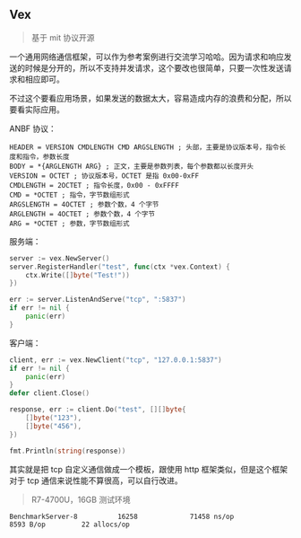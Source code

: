 ## Vex

> 基于 mit 协议开源

一个通用网络通信框架，可以作为参考案例进行交流学习哈哈。因为请求和响应发送的时候是分开的，所以不支持并发请求，这个要改也很简单，只要一次性发送请求和相应即可。

不过这个要看应用场景，如果发送的数据太大，容易造成内存的浪费和分配，所以要看实际应用。

ANBF 协议：

```anbf
HEADER = VERSION CMDLENGTH CMD ARGSLENGTH ; 头部，主要是协议版本号，指令长度和指令，参数长度
BODY = *{ARGLENGTH ARG} ; 正文，主要是参数列表，每个参数都以长度开头
VERSION = OCTET ; 协议版本号，OCTET 是指 0x00-0xFF
CMDLENGTH = 2OCTET ; 指令长度，0x00 - 0xFFFF
CMD = *OCTET ; 指令，字节数组形式
ARGSLENGTH = 4OCTET ; 参数个数，4 个字节
ARGLENGTH = 4OCTET ; 参数个数，4 个字节
ARG = *OCTET ; 参数，字节数组形式
```

服务端：
```go
server := vex.NewServer()
server.RegisterHandler("test", func(ctx *vex.Context) {
	ctx.Write([]byte("Test!"))
})

err := server.ListenAndServe("tcp", ":5837")
if err != nil {
	panic(err)
}
```

客户端：

```go
client, err := vex.NewClient("tcp", "127.0.0.1:5837")
if err != nil {
	panic(err)
}
defer client.Close()

response, err := client.Do("test", [][]byte{
	[]byte("123"),
	[]byte("456"),
})

fmt.Println(string(response))
```

其实就是把 tcp 自定义通信做成一个模板，跟使用 http 框架类似，但是这个框架对于 tcp 通信来说性能不算很高，可以自行改进。

> R7-4700U，16GB 测试环境

```
BenchmarkServer-8          16258             71458 ns/op            8593 B/op         22 allocs/op
```